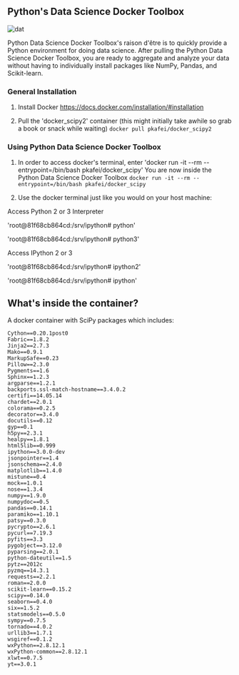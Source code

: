 ## Python's Data Science Docker Toolbox
![dat](http://img.shields.io/badge/Development%20sponsored%20by-dat-green.svg?style=flat)



Python Data Science Docker Toolbox's raison d'être is to quickly provide a Python environment for doing data science. After pulling the Python Data Science Docker Toolbox, you are ready to aggregate and analyze your data without having to individually install packages like NumPy, Pandas, and Scikit-learn.

### General Installation 
1. Install Docker https://docs.docker.com/installation/#installation


2. Pull the 'docker_scipy2' container (this might initially take awhile so grab a book or snack while waiting)
`docker pull pkafei/docker_scipy2`


### Using Python Data Science Docker Toolbox
1. In order to access docker's terminal, enter 'docker run -it --rm --entrypoint=/bin/bash pkafei/docker_scipy'
You are now inside the Python Data Science Docker Toolbox
`docker run -it --rm --entrypoint=/bin/bash pkafei/docker_scipy`

2. Use the docker terminal just like you would on your host machine:

Access Python 2 or 3 Interpreter

'root@81f68cb864cd:/srv/ipython# python'

'root@81f68cb864cd:/srv/ipython# python3'

Access IPython 2 or 3

'root@81f68cb864cd:/srv/ipython# ipython2'

'root@81f68cb864cd:/srv/ipython# ipython'


## What's inside the container?
A docker container with SciPy packages which includes:

```
Cython==0.20.1post0
Fabric==1.8.2
Jinja2==2.7.3
Mako==0.9.1
MarkupSafe==0.23
Pillow==2.3.0
Pygments==1.6
Sphinx==1.2.3
argparse==1.2.1
backports.ssl-match-hostname==3.4.0.2
certifi==14.05.14
chardet==2.0.1
colorama==0.2.5
decorator==3.4.0
docutils==0.12
gyp==0.1
h5py==2.3.1
healpy==1.8.1
html5lib==0.999
ipython==3.0.0-dev
jsonpointer==1.4
jsonschema==2.4.0
matplotlib==1.4.0
mistune==0.4
mock==1.0.1
nose==1.3.4
numpy==1.9.0
numpydoc==0.5
pandas==0.14.1
paramiko==1.10.1
patsy==0.3.0
pycrypto==2.6.1
pycurl==7.19.3
pyfits==3.3
pygobject==3.12.0
pyparsing==2.0.1
python-dateutil==1.5
pytz==2012c
pyzmq==14.3.1
requests==2.2.1
roman==2.0.0
scikit-learn==0.15.2
scipy==0.14.0
seaborn==0.4.0
six==1.5.2
statsmodels==0.5.0
sympy==0.7.5
tornado==4.0.2
urllib3==1.7.1
wsgiref==0.1.2
wxPython==2.8.12.1
wxPython-common==2.8.12.1
xlwt==0.7.5
yt==3.0.1
```